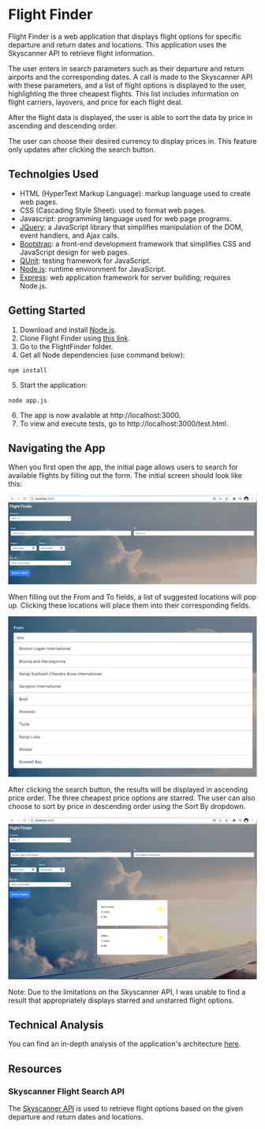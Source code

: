 # Flight Finder 

Flight Finder is a web application that displays flight options for specific departure and return dates
and locations. This application uses the Skyscanner API to retrieve flight information. 

The user enters in search parameters such as their departure and return airports and the corresponding dates. A call is made to the Skyscanner API with these parameters, and a list of flight options is displayed to the user, highlighting the three cheapest flights. This list includes information on flight carriers, layovers, and price for each flight deal.

After the flight data is displayed, the user is able to sort the data by price in ascending and descending order.

The user can choose their desired currency to display prices in. This feature only updates after clicking the search button. 

## Technolgies Used 
* HTML (HyperText Markup Language): markup language used to create web pages. 
* CSS (Cascading Style Sheet): used to format web pages. 
* Javascript: programming language used for web page programs. 
* [JQuery](https://jquery.com/): a JavaScript library that simplifies manipulation of the DOM, 
event handlers, and Ajax calls. 
* [Bootstrap](https://getbootstrap.com/): a front-end development framework that simplifies CSS and JavaScript design for web pages. 
* [QUnit](https://qunitjs.com/): testing framework for JavaScript. 
* [Node.js](https://nodejs.org/en/): runtime environment for JavaScript. 
* [Express](https://expressjs.com/): web application framework for server building; requires Node.js.  

## Getting Started 
1. Download and install [Node.js](https://nodejs.org/en/). 
2. Clone Flight Finder using [this link](https://github.com/cmac4396/FlightFinder.git). 
3. Go to the FlightFinder folder.
4. Get all Node dependencies (use command below):
~~~
npm install
~~~
5. Start the application: 
~~~
node app.js
~~~
6. The app is now available at http://localhost:3000. 
7. To view and execute tests, go to http://localhost:3000/test.html. 

## Navigating the App
When you first open the app, the initial page allows users to search for available flights by filling out the form. The initial screen should look like this: 
<br>

![](public/images/screenshots/InitialScreen.png)

When filling out the From and To fields, a list of suggested locations will pop up. Clicking these locations will place them into their corresponding fields. 

![](public/images/screenshots/Dropdown.png)

After clicking the search button, the results will be displayed in ascending price order. The three cheapest price options are starred. The user can also choose to sort by price in descending order using the Sort By dropdown. 

![](public/images/screenshots/Results.png)

Note: Due to the limitations on the Skyscanner API, I was unable to find a result that appropriately displays starred and unstarred flight options. 

## Technical Analysis 
You can find an in-depth analysis of the application's architecture  [here](/TechAnalysis.md). 

## Resources 
### Skyscanner Flight Search API
The [Skyscanner API](https://rapidapi.com/skyscanner/api/skyscanner-flight-search) is used to retrieve flight options based on the given departure and return dates and locations. 
